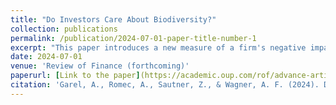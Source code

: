```yaml
---
title: "Do Investors Care About Biodiversity?"
collection: publications
permalink: /publication/2024-07-01-paper-title-number-1
excerpt: "This paper introduces a new measure of a firm's negative impact on biodiversity, the corporate biodiversity footprint, and studies whether it is priced in an international sample of stocks. On average, the corporate biodiversity footprint does not explain the cross-section of returns between 2019 and 2022. However, a biodiversity footprint premium (higher returns for firms with larger footprints) began emerging in October 2021 after the Kunming Declaration, which capped the first part of the UN Biodiversity Conference (COP15). Consistent with this finding, stocks with large footprints lost value in the days after the Kunming Declaration. The launch of the Taskforce for Nature-related Financial Disclosures (TNFD) in June 2021 had a similar effect. These results indicate that investors have started to require a risk premium upon the prospect of, and uncertainty about, future regulation or litigation to preserve biodiversity."
date: 2024-07-01
venue: 'Review of Finance (forthcoming)'
paperurl: [Link to the paper](https://academic.oup.com/rof/advance-article/doi/10.1093/rof/rfae010/7645412)
citation: 'Garel, A., Romec, A., Sautner, Z., & Wagner, A. F. (2024). Do investors care about biodiversity?. Review of Finance (forthcoming).'
---
```

